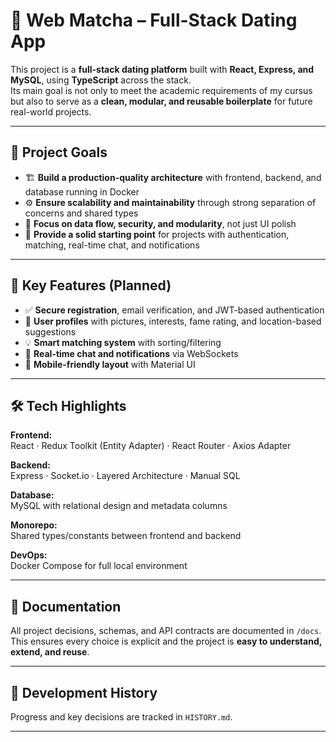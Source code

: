 # 💚 Web Matcha – Full-Stack Dating App

This project is a **full-stack dating platform** built with **React, Express, and MySQL**, using **TypeScript** across the stack.  
Its main goal is not only to meet the academic requirements of my cursus but also to serve as a **clean, modular, and reusable boilerplate** for future real-world projects.

---

## 🎯 Project Goals

-   🏗 **Build a production-quality architecture** with frontend, backend, and database running in Docker
-   ⚙️ **Ensure scalability and maintainability** through strong separation of concerns and shared types
-   🔐 **Focus on data flow, security, and modularity**, not just UI polish
-   🚀 **Provide a solid starting point** for projects with authentication, matching, real-time chat, and notifications

---

## 🧩 Key Features (Planned)

-   ✅ **Secure registration**, email verification, and JWT-based authentication
-   👤 **User profiles** with pictures, interests, fame rating, and location-based suggestions
-   💡 **Smart matching system** with sorting/filtering
-   💬 **Real-time chat and notifications** via WebSockets
-   📱 **Mobile-friendly layout** with Material UI

---

## 🛠️ Tech Highlights

**Frontend:**  
React · Redux Toolkit (Entity Adapter) · React Router · Axios Adapter

**Backend:**  
Express · Socket.io · Layered Architecture · Manual SQL

**Database:**  
MySQL with relational design and metadata columns

**Monorepo:**  
Shared types/constants between frontend and backend

**DevOps:**  
Docker Compose for full local environment

---

## 📖 Documentation

All project decisions, schemas, and API contracts are documented in `/docs`.  
This ensures every choice is explicit and the project is **easy to understand, extend, and reuse**.

---

## 📜 Development History

Progress and key decisions are tracked in `HISTORY.md`.

---
